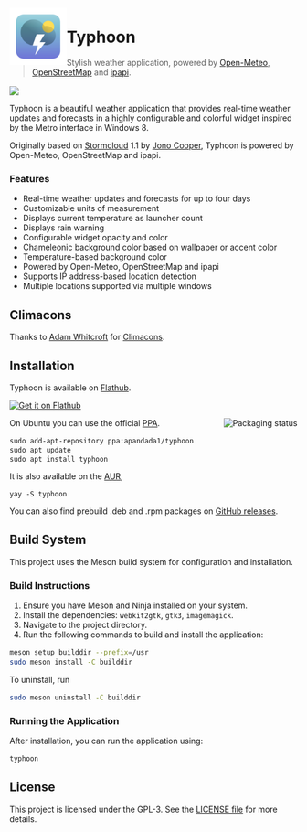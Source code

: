 

# <img src="typhoon/io.github.archisman_panigrahi.typhoon.svg" align="left" width="100" height="100">  <br> Typhoon

> Stylish weather application, powered by [Open-Meteo](https://open-meteo.com/), [OpenStreetMap](https://www.openstreetmap.org/) and [ipapi](https://ipapi.co/).

<img src="https://archisman-panigrahi.github.io/typhoon/assets/img/typhoon.png" align="center">


Typhoon is a beautiful weather application that provides real-time weather updates and forecasts in a highly configurable and colorful widget inspired by the Metro interface in Windows 8.

Originally based on [Stormcloud](http://github.com/consindo/stormcloud/) 1.1 by [Jono Cooper](http://github.com/consindo), Typhoon is powered by Open-Meteo, OpenStreetMap and ipapi.

### Features

- Real-time weather updates and forecasts for up to four days
- Customizable units of measurement
- Displays current temperature as launcher count
- Displays rain warning
- Configurable widget opacity and color
- Chameleonic background color based on wallpaper or accent color
- Temperature-based background color
- Powered by Open-Meteo, OpenStreetMap and ipapi
- Supports IP address-based location detection
- Multiple locations supported via multiple windows

## Climacons

Thanks to [Adam Whitcroft](https://adamwhitcroft.com/) for [Climacons](https://web.archive.org/web/20160531215708/http://adamwhitcroft.com/climacons/).

## Installation
Typhoon is available on [Flathub](https://flathub.org).

<a href='https://flathub.org/apps/io.github.archisman_panigrahi.typhoon'>
    <img width='240' alt='Get it on Flathub' src='https://flathub.org/api/badge?locale=en'/>
  </a>



On Ubuntu you can use the official [PPA](https://launchpad.net/~apandada1/+archive/ubuntu/typhoon).
<a href="https://repology.org/project/typhoon/versions">
    <img src="https://repology.org/badge/vertical-allrepos/typhoon.svg" alt="Packaging status" align="right">
</a>

```
sudo add-apt-repository ppa:apandada1/typhoon
sudo apt update
sudo apt install typhoon
```

It is also available on the [AUR](https://aur.archlinux.org/packages/typhoon),
```
yay -S typhoon
```
You can also find prebuild .deb and .rpm packages on [GitHub releases](https://github.com/archisman-panigrahi/typhoon/releases).

<!-- An experimetnal [flatpak installer](https://github.com/archisman-panigrahi/typhoon/releases) is also available. -->

## Build System
This project uses the Meson build system for configuration and installation.

### Build Instructions
1. Ensure you have Meson and Ninja installed on your system.
2. Install the dependencies: `webkit2gtk`, `gtk3`, `imagemagick`.
3. Navigate to the project directory.
4. Run the following commands to build and install the application:

```bash
meson setup builddir --prefix=/usr
sudo meson install -C builddir
```

To uninstall, run

```bash
sudo meson uninstall -C builddir
```

### Running the Application
After installation, you can run the application using:

```bash
typhoon
```

## License
This project is licensed under the GPL-3. See the [LICENSE file](https://github.com/archisman-panigrahi/typhoon/blob/master/COPYING) for more details.
